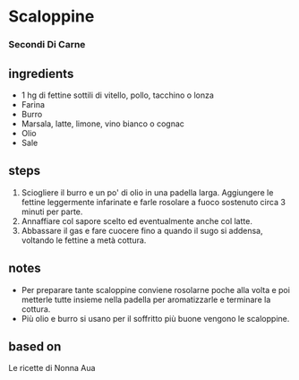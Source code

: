 



# Scaloppine
  
### Secondi Di Carne
## ingredients
  
* 1 hg di fettine sottili di vitello, pollo, tacchino o lonza  
* Farina  
* Burro  
* Marsala, latte, limone, vino bianco o cognac   
* Olio  
* Sale
## steps
  
1. Sciogliere il burro e un po' di olio in una padella larga. Aggiungere le fettine leggermente infarinate e farle rosolare a fuoco sostenuto circa 3 minuti per parte.  
1. Annaffiare col sapore scelto ed eventualmente anche col latte.  
1. Abbassare il gas e fare cuocere fino a quando il sugo si addensa, voltando le fettine a metà cottura.
## notes
  
* Per preparare tante scaloppine conviene rosolarne poche alla volta e poi metterle tutte insieme nella padella per aromatizzarle e terminare la cottura.  
* Più olio e burro si usano per il soffritto più buone vengono le scaloppine.
## based on
  
Le ricette di Nonna Aua